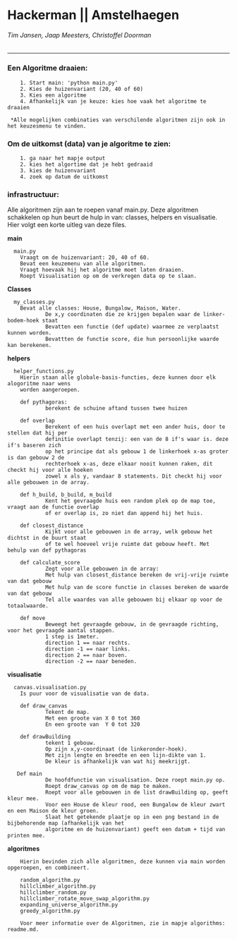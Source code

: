 # Hackerman || Amstelhaegen
###### Tim Jansen, Jaap Meesters, Christoffel Doorman
------------------------------------------------

### Een Algoritme draaien:

        1. Start main: 'python main.py'
        2. Kies de huizenvariant (20, 40 of 60)
        3. Kies een algoritme
        4. Afhankelijk van je keuze: kies hoe vaak het algoritme te draaien
        
     *Alle mogelijken combinaties van verschilende algoritmen zijn ook in het keuzesmenu te vinden.
    
### Om de uitkomst (data) van je algoritme te zien:

        1. ga naar het mapje output
        2. kies het algortime dat je hebt gedraaid
        3. kies de huizenvariant
        4. zoek op datum de uitkomst
        
### infrastructuur:
        
   Alle algoritmen zijn aan te roepen vanaf main.py. Deze algoritmen schakkelen op hun beurt de hulp in van: classes, helpers en
   visualisatie. Hier volgt een korte uitleg van deze files.
        
**main**
        
      main.py
        Vraagt om de huizenvariant: 20, 40 of 60.
        Bevat een keuzemenu van alle algoritmen.
        Vraagt hoevaak hij het algoritme moet laten draaien.
        Roept Visualisation op om de verkregen data op te slaan. 
                   
**Classes**
        
      my_classes.py
        Bevat alle classes: House, Bungalow, Maison, Water.
                De x,y coordinaten die ze krijgen bepalen waar de linker-bodem-hoek staat
                Bevatten een functie (def update) waarmee ze verplaatst kunnen worden.
                Bevattten de functie score, die hun persoonlijke waarde kan berekenen.
        
**helpers** 

      helper_functions.py
        Hierin staan alle globale-basis-functies, deze kunnen door elk alogoritme naar wens
        worden aangeroepen. 
        
        def pythagoras:
                berekent de schuine aftand tussen twee huizen
               
        def overlap
                Berekent of een huis overlapt met een ander huis, door te stellen dat hij per
                definitie overlapt tenzij: een van de 8 if's waar is. deze if's baseren zich
                op het principe dat als gebouw 1 de linkerhoek x-as groter is dan gebouw 2 de
                rechterhoek x-as, deze elkaar nooit kunnen raken, dit checkt hij voor alle hoeken
                zowel x als y, vandaar 8 statements. Dit checkt hij voor alle gebouwen in de array.
              
        def h_build, b_build, m_build
                Kent het gevraagde huis een random plek op de map toe, vraagt aan de functie overlap
                of er overlap is, zo niet dan append hij het huis.
         
        def closest_distance
                Kijkt voor alle gebouwen in de array, welk gebouw het dichtst in de buurt staat
                of te wel hoeveel vrije ruimte dat gebouw heeft. Met behulp van def pythagoras
                
        def calculate_score
                Zegt voor alle gebouwen in de array:
                Met hulp van closest_distance bereken de vrij-vrije ruimte van dat gebouw
                Met hulp van de score functie in classes bereken de waarde van dat gebouw
                Tel alle waardes van alle gebouwen bij elkaar op voor de totaalwaarde.
                
        def move
                Beweegt het gevraagde gebouw, in de gevraagde richting, voor het gevraagde aantal stappen.
                1 step is 1meter.
                direction 1 == naar rechts.
                direction -1 == naar links.
                direction 2 == naar boven.
                direction -2 == naar beneden.
        
**visualisatie**    
        
      canvas.visualisation.py
        Is puur voor de visualisatie van de data. 
        
        def draw_canvas
                Tekent de map.
                Met een groote van X 0 tot 360
                En een groote van  Y 0 tot 320
                
        def drawBuilding
                tekent 1 gebouw.
                Op zijn x,y-coordinaat (de linkeronder-hoek).  
                Met zijn lengte en breedte en een lijn-dikte van 1.
                De kleur is afhankelijk van wat hij meekrijgt.
       
       Def main
                De hoofdfunctie van visualisation. Deze roept main.py op.       
                Roept draw_canvas op om de map te maken. 
                Roept voor alle gebouwen in de list drawBuilding op, geeft kleur mee.
                Voor een House de kleur rood, een Bungalow de kleur zwart en een Maison de kleur groen.
                Slaat het getekende plaatje op in een png bestand in de bijbehorende map (afhankelijk van het
                algoritme en de huizenvariant) geeft een datum + tijd van printen mee. 
              
**algoritmes**        

        Hierin bevinden zich alle algoritmen, deze kunnen via main worden opgeroepen, en combineert.
        
        random_algorithm.py
        hillclimber_algorithm.py
        hillclimber_random.py
        hillclimber_rotate_move_swap_algorithm.py
        expanding_universe_algorithm.py
        greedy_algorithm.py     
        
        Voor meer informatie over de Algoritmen, zie in mapje algorithms: readme.md.
    
        





    
    
    
    



